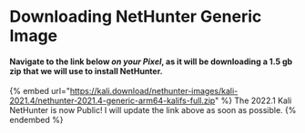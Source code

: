 # Downloading NetHunter Generic Image

#### Navigate to the link below _**on your Pixel**_, as it will be downloading a 1.5 gb zip that we will use to install NetHunter.

{% embed url="https://kali.download/nethunter-images/kali-2021.4/nethunter-2021.4-generic-arm64-kalifs-full.zip" %}
The 2022.1 Kali NetHunter is now Public! I will update the link above as soon as possible.
{% endembed %}

